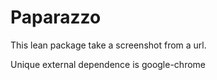 # Paparazzo

This lean package take a screenshot from a url.

Unique external dependence is google-chrome




